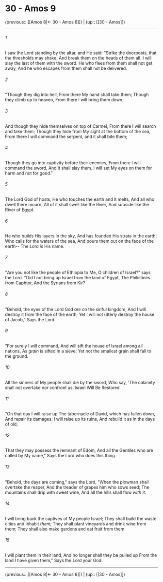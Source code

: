 # 30 - Amos 9

(previous:: [[Amos 8|← 30 - Amos 8]]) | (up:: [[30 - Amos]])

***


###### 1 
I saw the Lord standing by the altar, and He said: "Strike the doorposts, that the thresholds may shake, And break them on the heads of them all. I will slay the last of them with the sword. He who flees from them shall not get away, And he who escapes from them shall not be delivered. 

###### 2 
"Though they dig into hell, From there My hand shall take them; Though they climb up to heaven, From there I will bring them down; 

###### 3 
And though they hide themselves on top of Carmel, From there I will search and take them; Though they hide from My sight at the bottom of the sea, From there I will command the serpent, and it shall bite them; 

###### 4 
Though they go into captivity before their enemies, From there I will command the sword, And it shall slay them. I will set My eyes on them for harm and not for good." 

###### 5 
The Lord God of hosts, He who touches the earth and it melts, And all who dwell there mourn; All of it shall swell like the River, And subside like the River of Egypt. 

###### 6 
He who builds His layers in the sky, And has founded His strata in the earth; Who calls for the waters of the sea, And pours them out on the face of the earth-- The Lord _is_ His name. 

###### 7 
"_Are_ you not like the people of Ethiopia to Me, O children of Israel?" says the Lord. "Did I not bring up Israel from the land of Egypt, The Philistines from Caphtor, And the Syrians from Kir? 

###### 8 
"Behold, the eyes of the Lord God _are_ on the sinful kingdom, And I will destroy it from the face of the earth; Yet I will not utterly destroy the house of Jacob," Says the Lord. 

###### 9 
"For surely I will command, And will sift the house of Israel among all nations, As _grain_ is sifted in a sieve; Yet not the smallest grain shall fall to the ground. 

###### 10 
All the sinners of My people shall die by the sword, Who say, 'The calamity shall not overtake nor confront us.'Israel Will Be Restored 

###### 11 
"On that day I will raise up The tabernacle of David, which has fallen down, And repair its damages; I will raise up its ruins, And rebuild it as in the days of old; 

###### 12 
That they may possess the remnant of Edom, And all the Gentiles who are called by My name," Says the Lord who does this thing. 

###### 13 
"Behold, the days are coming," says the Lord, "When the plowman shall overtake the reaper, And the treader of grapes him who sows seed; The mountains shall drip with sweet wine, And all the hills shall flow _with it._ 

###### 14 
I will bring back the captives of My people Israel; They shall build the waste cities and inhabit _them;_ They shall plant vineyards and drink wine from them; They shall also make gardens and eat fruit from them. 

###### 15 
I will plant them in their land, And no longer shall they be pulled up From the land I have given them," Says the Lord your God.

***

(previous:: [[Amos 8|← 30 - Amos 8]]) | (up:: [[30 - Amos]])

